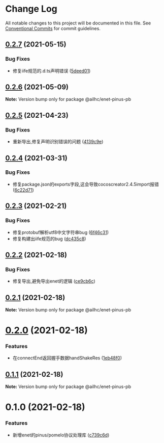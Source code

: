 # Change Log

All notable changes to this project will be documented in this file.
See [Conventional Commits](https://conventionalcommits.org) for commit guidelines.

## [0.2.7](https://github.com/AILHC/EasyGameFrameworkOpen/compare/@ailhc/enet-pinus-pb@0.2.6...@ailhc/enet-pinus-pb@0.2.7) (2021-05-15)


### Bug Fixes

* 修复iife规范的.d.ts声明错误 ([5deed01](https://github.com/AILHC/EasyGameFrameworkOpen/commit/5deed01795ca4abab2bbafbb7b55664d4d23be8f))





## [0.2.6](https://github.com/AILHC/EasyGameFrameworkOpen/compare/@ailhc/enet-pinus-pb@0.2.5...@ailhc/enet-pinus-pb@0.2.6) (2021-05-09)

**Note:** Version bump only for package @ailhc/enet-pinus-pb





## [0.2.5](https://github.com/AILHC/EasyGameFrameworkOpen/compare/@ailhc/enet-pinus-pb@0.2.4...@ailhc/enet-pinus-pb@0.2.5) (2021-04-23)


### Bug Fixes

* 重新导出,修复声明识别错误的问题 ([4139c9e](https://github.com/AILHC/EasyGameFrameworkOpen/commit/4139c9ece90ef11d12374a42065bf89ebe44d053))





## [0.2.4](https://github.com/AILHC/EasyGameFrameworkOpen/compare/@ailhc/enet-pinus-pb@0.2.3...@ailhc/enet-pinus-pb@0.2.4) (2021-03-31)


### Bug Fixes

* 修复package.json的exports字段,这会导致cocoscreator2.4.5import报错 ([6c22d71](https://github.com/AILHC/EasyGameFrameworkOpen/commit/6c22d71f6f32ec566b95e7b299ec91e732e99585))





## [0.2.3](https://github.com/AILHC/EasyGameFrameworkOpen/compare/@ailhc/enet-pinus-pb@0.2.2...@ailhc/enet-pinus-pb@0.2.3) (2021-02-21)


### Bug Fixes

* 修复protobuf解析utf8中文字符串bug ([6f46c31](https://github.com/AILHC/EasyGameFrameworkOpen/commit/6f46c315fa7a8389279657520dee1c2bc0153d67))
* 修复构建出iife规范的bug ([dc435c8](https://github.com/AILHC/EasyGameFrameworkOpen/commit/dc435c8ed264447b8a80263e7d157b1576c414b3))





## [0.2.2](https://github.com/AILHC/EasyGameFrameworkOpen/compare/@ailhc/enet-pinus-pb@0.2.1...@ailhc/enet-pinus-pb@0.2.2) (2021-02-18)


### Bug Fixes

* 修复导出,避免导出enet的逻辑 ([ce9cb6c](https://github.com/AILHC/EasyGameFrameworkOpen/commit/ce9cb6ccfed9b10ae951130546163a03ded684c3))





## [0.2.1](https://github.com/AILHC/EasyGameFrameworkOpen/compare/@ailhc/enet-pinus-pb@0.2.0...@ailhc/enet-pinus-pb@0.2.1) (2021-02-18)

**Note:** Version bump only for package @ailhc/enet-pinus-pb





# [0.2.0](https://github.com/AILHC/EasyGameFrameworkOpen/compare/@ailhc/enet-pinus-pb@0.1.1...@ailhc/enet-pinus-pb@0.2.0) (2021-02-18)


### Features

* 在connectEnd返回握手数据handShakeRes ([1eb48f0](https://github.com/AILHC/EasyGameFrameworkOpen/commit/1eb48f05b3c34f8a2f5826f265254cf4d16b25c2))





## [0.1.1](https://github.com/AILHC/EasyGameFrameworkOpen/compare/@ailhc/enet-pinus-pb@0.1.0...@ailhc/enet-pinus-pb@0.1.1) (2021-02-18)

**Note:** Version bump only for package @ailhc/enet-pinus-pb





# 0.1.0 (2021-02-18)


### Features

* 新增enet的pinus/pomelo协议处理库 ([c739c6d](https://github.com/AILHC/EasyGameFrameworkOpen/commit/c739c6dfcea005975f5a6311c70095a86713791c))
